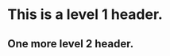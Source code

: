 This is a level 1 header.
=========================

One more level 2 header.
------------------------
